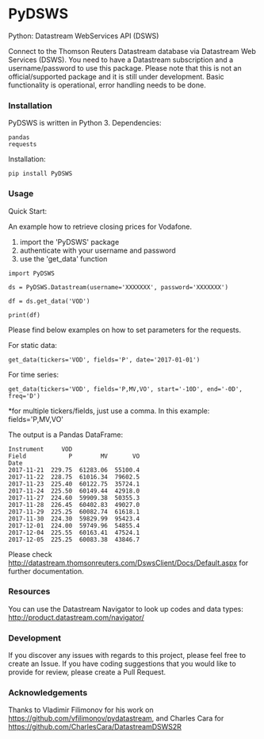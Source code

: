# PyDSWS
Python: Datastream WebServices API (DSWS)

Connect to the Thomson Reuters Datastream database via Datastream Web Services (DSWS). You need to have a Datastream subscription and a username/password to use this package.
Please note that this is not an official/supported package and it is still under development. Basic functionality is operational, error handling needs to be done.

### Installation
PyDSWS is written in Python 3.
Dependencies:
```
pandas
requests
```

Installation:
```
pip install PyDSWS
```

### Usage

Quick Start:

An example how to retrieve closing prices for Vodafone.
1) import the 'PyDSWS' package
2) authenticate with your username and password
3) use the 'get_data' function

```
import PyDSWS

ds = PyDSWS.Datastream(username='XXXXXXX', password='XXXXXXX')

df = ds.get_data('VOD')

print(df)
```

Please find below examples on how to set parameters for the requests.

For static data:
```
get_data(tickers='VOD', fields='P', date='2017-01-01')
```

For time series:
```
get_data(tickers='VOD', fields='P,MV,VO', start='-10D', end='-0D', freq='D')
```
*for multiple tickers/fields, just use a comma. In this example: fields='P,MV,VO'


The output is a Pandas DataFrame:
```
Instrument     VOD
Field            P        MV       VO
Date
2017-11-21  229.75  61283.06  55100.4
2017-11-22  228.75  61016.34  79602.5
2017-11-23  225.40  60122.75  35724.1
2017-11-24  225.50  60149.44  42918.0
2017-11-27  224.60  59909.38  50355.3
2017-11-28  226.45  60402.83  49027.0
2017-11-29  225.25  60082.74  61618.1
2017-11-30  224.30  59829.99  95423.4
2017-12-01  224.00  59749.96  54855.4
2017-12-04  225.55  60163.41  47524.1
2017-12-05  225.25  60083.38  43846.7
```

Please check http://datastream.thomsonreuters.com/DswsClient/Docs/Default.aspx for further documentation.


### Resources
You can use the Datastream Navigator to look up codes and data types: http://product.datastream.com/navigator/

### Development
If you discover any issues with regards to this project, please feel free to create an Issue.
If you have coding suggestions that you would like to provide for review, please create a Pull Request.

### Acknowledgements
Thanks to Vladimir Filimonov for his work on https://github.com/vfilimonov/pydatastream, and Charles Cara for https://github.com/CharlesCara/DatastreamDSWS2R

